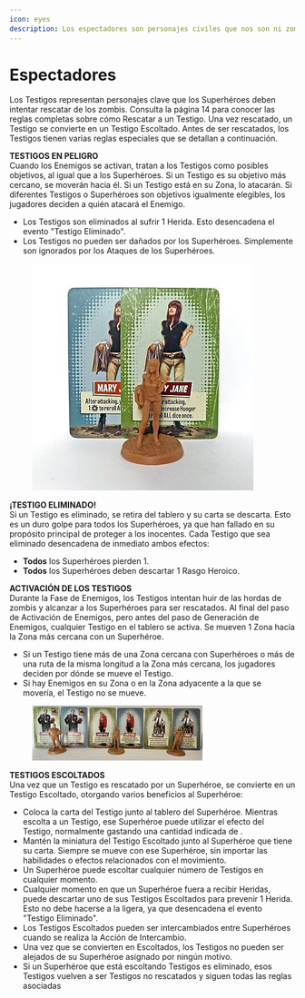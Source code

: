 ```yaml
---
icon: eyes
description: Los espectadores son personajes civiles que nos son ni zombies ni personas.
---
```


# Espectadores

Los Testigos representan personajes clave que los Superhéroes deben intentar rescatar de los zombis. Consulta la página 14 para conocer las reglas completas sobre cómo Rescatar a un Testigo. Una vez rescatado, un Testigo se convierte en un Testigo Escoltado. Antes de ser rescatados, los Testigos tienen varias reglas especiales que se detallan a continuación.

**TESTIGOS EN PELIGRO**\
Cuando los Enemigos se activan, tratan a los Testigos como posibles objetivos, al igual que a los Superhéroes. Si un Testigo es su objetivo más cercano, se moverán hacia él. Si un Testigo está en su Zona, lo atacarán. Si diferentes Testigos o Superhéroes son objetivos igualmente elegibles, los jugadores deciden a quién atacará el Enemigo.

* Los Testigos son eliminados al sufrir 1 Herida. Esto desencadena el evento "Testigo Eliminado".
* Los Testigos no pueden ser dañados por los Superhéroes. Simplemente son ignorados por los Ataques de los Superhéroes.

<figure><img src="../.gitbook/assets/espectadoreszombie1.jpg" alt=""><figcaption></figcaption></figure>

**¡TESTIGO ELIMINADO!**\
Si un Testigo es eliminado, se retira del tablero y su carta se descarta. Esto es un duro golpe para todos los Superhéroes, ya que han fallado en su propósito principal de proteger a los inocentes. Cada Testigo que sea eliminado desencadena de inmediato ambos efectos:

* **Todos** los Superhéroes pierden 1.
* **Todos** los Superhéroes deben descartar 1 Rasgo Heroico.

**ACTIVACIÓN DE LOS TESTIGOS**\
Durante la Fase de Enemigos, los Testigos intentan huir de las hordas de zombis y alcanzar a los Superhéroes para ser rescatados. Al final del paso de Activación de Enemigos, pero antes del paso de Generación de Enemigos, cualquier Testigo en el tablero se activa. Se mueven 1 Zona hacia la Zona más cercana con un Superhéroe.

* Si un Testigo tiene más de una Zona cercana con Superhéroes o más de una ruta de la misma longitud a la Zona más cercana, los jugadores deciden por dónde se mueve el Testigo.
* Si hay Enemigos en su Zona o en la Zona adyacente a la que se movería, el Testigo no se mueve.

<figure><img src="../.gitbook/assets/imagenespectadores2.png" alt="" width="300"><figcaption></figcaption></figure>

**TESTIGOS ESCOLTADOS**\
Una vez que un Testigo es rescatado por un Superhéroe, se convierte en un Testigo Escoltado, otorgando varios beneficios al Superhéroe:

* Coloca la carta del Testigo junto al tablero del Superhéroe. Mientras escolta a un Testigo, ese Superhéroe puede utilizar el efecto del Testigo, normalmente gastando una cantidad indicada de .
* Mantén la miniatura del Testigo Escoltado junto al Superhéroe que tiene su carta. Siempre se mueve con ese Superhéroe, sin importar las habilidades o efectos relacionados con el movimiento.
* Un Superhéroe puede escoltar cualquier número de Testigos en cualquier momento.
* Cualquier momento en que un Superhéroe fuera a recibir Heridas, puede descartar uno de sus Testigos Escoltados para prevenir 1 Herida. Esto no debe hacerse a la ligera, ya que desencadena el evento "Testigo Eliminado".
* Los Testigos Escoltados pueden ser intercambiados entre Superhéroes cuando se realiza la Acción de Intercambio.
* Una vez que se convierten en Escoltados, los Testigos no pueden ser alejados de su Superhéroe asignado por ningún motivo.
* Si un Superhéroe que está escoltando Testigos es eliminado, esos Testigos vuelven a ser Testigos no rescatados y siguen todas las reglas asociadas
